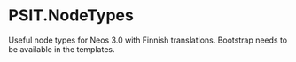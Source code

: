 # PSIT.NodeTypes
Useful node types for Neos 3.0 with Finnish translations. Bootstrap needs to be available in the templates.
